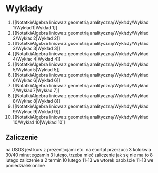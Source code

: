 # Wykłady
1. [[Notatki/Algebra liniowa z geometrią analityczną/Wykłady/Wykład 1/Wykład 1|Wykład 1]]
2. [[Notatki/Algebra liniowa z geometrią analityczną/Wykłady/Wykład 2/Wykład 2|Wykład 2]]
3. [[Notatki/Algebra liniowa z geometrią analityczną/Wykłady/Wykład 3/Wykład 3|Wykład 3]]
4. [[Notatki/Algebra liniowa z geometrią analityczną/Wykłady/Wykład 4/Wykład 4|Wykład 4]]
5. [[Notatki/Algebra liniowa z geometrią analityczną/Wykłady/Wykład 5/Wykład 5|Wykład 5]]
6. [[Notatki/Algebra liniowa z geometrią analityczną/Wykłady/Wykład 6/Wykład 6|Wykład 6]]
7. [[Notatki/Algebra liniowa z geometrią analityczną/Wykłady/Wykład 7/Wykład 7|Wykład 7]]
8. [[Notatki/Algebra liniowa z geometrią analityczną/Wykłady/Wykład 8/Wykład 8|Wykład 8]]
9. [[Notatki/Algebra liniowa z geometrią analityczną/Wykłady/Wykład 9/Wykład 9|Wykład 9]]
10. [[Notatki/Algebra liniowa z geometrią analityczną/Wykłady/Wykład 10/Wykład 10|Wykład 10]]

## Zaliczenie
na USOS jest kurs z prezentacjami etc. na eportal przerzuca
3 kolokwia 30/40 minut
egzamin 3 lutego, trzeba mieć zaliczenie jak się nie ma to 8 lutego zaliczenie a 2 termin 10 lutego
11-13 we wtorek osobiście
11-13 we poniedziałek online